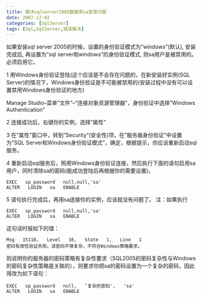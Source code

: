 ```yaml
---
title: 解决sqlserver2005数据库sa登录问题
date: 2007-12-02
categories: [SqlServer]
tags: [Sql,SqlServer,错误解决]
---
```


如果安装sql server 2005的时候，设置的身份验证模式为”windows”(默认), 安装完成后,   再设置为”sql server和windows”的身份验证模式, 则sa用户是被禁用的。必须启用它。
<!--more-->
1 用Windows身份验证登陆(这个应该是不会存在问题的，在新安装好实例(SQL Server)的情况下，Windows身份验证是不可能被禁用的(安装过程中没有可以设置禁用Windows身份验证的地方)

Manage Studio–菜单”文件”–“连接对象资源管理器”，身份验证中选择”Windows Authentication”

2 连接成功后，右键你的实例，选择”属性”

3 在”属性”窗口中，转到”Security”(安全性)项，在”服务器身份验证”中设置为”SQL Server和Windows身份验证模式”，确定，根据提示，你应该重新启动sql服务。

4 重新启动sql服务后，照用Windows身份验证连接，然后执行下面的语句启用sa用户，同时清除sa的密码(能成功登陆后再根据你的需要设置)。

```
EXEC   sp_password   null,null,'sa'
ALTER   LOGIN   sa   ENABLE   
```

5 语句执行完成后，再用sa连接你的实例，应该就没有问题了。
注：如果执行

```
EXEC   sp_password   null,null,'sa'
ALTER   LOGIN   sa   ENABLE   
```
 
这句话时报如下的错：  
    
```  
Msg   15118,   Level   16,   State   1,   Line   1
密码有效性验证失败。该密码不够复杂，不符合Windows策略要求。
```

则说明你的服务器的密码策略有复杂性要求（SQL2005的密码复杂性与Windows的密码复杂性策略是关联的），则要求你把sa的密码设置为一个复杂的密码，因此得改为如下语句：

```
EXEC   sp_password   null,   ’复杂的密码',   'sa'
ALTER   LOGIN   sa   ENABLE
```


